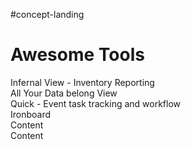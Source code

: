 #concept-landing
<!DOCTYPE html>
<html lang="en">
<head>
  <meta charset="UTF-8">
  <title>concept landing</title>
  <link rel="stylesheet" href="https://cdnjs.cloudflare.com/ajax/libs/semantic-ui/2.2.2/semantic.min.css">
  <script type="text/javascript" src="https://cdnjs.cloudflare.com/ajax/libs/jquery/3.1.0/jquery.min.js"></script>
  <script type="text/javascript" src="htpps://cdnjs.cloudflare.com/ajax/libs/semantic-ui/2.2.2/semantic.min.js"></script>

</head>
<body>
<p></p>
<h1 class="ui block header">
  <i class="wrench icon"></i>
  <div class="content">
    Awesome Tools 
    <div class="sub header"></div>
  </div>
</h1>

<div class="ui two column stackable grid container">
  <div class="column">
    <div class="ui segment"><i class="circular huge server icon"></i>Infernal View - Inventory Reporting</div>
  </div>
  <div class="column">
    <div class="ui segment"><i class="huge circular hdd outline icon"></i>All Your Data belong View</div>
  </div>
  <div class="column">
    <div class="ui segment"><i class="circular huge calendar check outline icon"></i>Quick - Event task tracking and workflow</div>
  </div>
  <div class="column">
    <div class="ui segment"><i class="circular huge dashboard icon"></i>Ironboard</div>
  </div>
  <div class="column">
    <div class="ui segment">Content</div>
  </div>
  <div class="column">
    <div class="ui segment">Content</div>
  </div>
</div>

</body>
</html>
